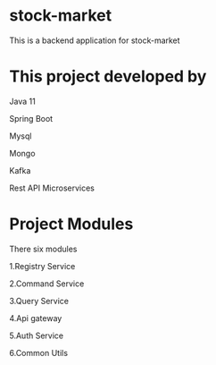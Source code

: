 # stock-market
This is a backend application for stock-market 

# This project developed by
Java 11

Spring Boot 

Mysql

Mongo

Kafka

Rest API Microservices

# Project Modules
There six modules

1.Registry Service

2.Command Service

3.Query Service

4.Api gateway

5.Auth Service

6.Common Utils

